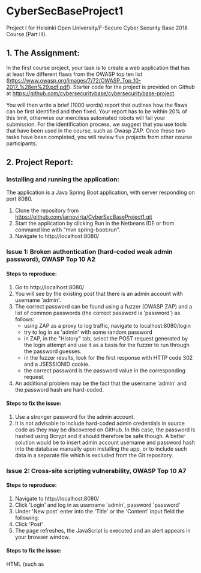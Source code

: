 # CyberSecBaseProject1

Project I for Helsinki Open University/F-Secure Cyber Security Base 2018 Course (Part III).

## 1. The Assignment:

In the first course project, your task is to create a web application that has at least five different flaws from the OWASP top ten list (https://www.owasp.org/images/7/72/OWASP_Top_10-2017_%28en%29.pdf.pdf). Starter code for the project is provided on Github at https://github.com/cybersecuritybase/cybersecuritybase-project.

You will then write a brief (1000 words) report that outlines how the flaws can be first identified and then fixed. Your report has to be within 20% of this limit, otherwise our merciless automated robots will fail your submission. For the identification process, we suggest that you use tools that have been used in the course, such as Owasp ZAP. Once these two tasks have been completed, you will review five projects from other course participants.


## 2. Project Report:
### Installing and running the application:

The application is a Java Spring Boot application, with server responding on port 8080.
1. Clone the repository from https://github.com/jarnovirta/CyberSecBaseProject1.git
2. Start the application by clicking Run in the Netbeans IDE or from command line with "mvn spring-boot:run". 
3. Navigate to http://localhost:8080/


### Issue 1: Broken authentication (hard-coded weak admin password), OWASP Top 10 A2
#### Steps to reproduce:

1. Go to http://localhost:8080/
2. You will see by the existing post that there is an admin account with username 'admin'.
3. The correct password can be found using a fuzzer (OWASP ZAP) and a list of common passwords (the correct password is 'password') as follows:
    - using ZAP as a proxy to log traffic, navigate to localhost:8080/login
    - try to log in as 'admin' with some random password
    - in ZAP, in the "History" tab, select the POST request generated by the login attempt and use it as a basis for the fuzzer to run through the password guesses. 
    - in the fuzzer results, look for the first response with HTTP code 302 and a JSESSIONID cookie.
    - the correct password is the password value in the corresponding request. 
4. An additional problem may be the fact that the username 'admin' and the
password hash are hard-coded. 

#### Steps to fix the issue:

1. Use a stronger password for the admin account.
2. It is not advisable to include hard-coded admin credentials in source code as they may be discovered on GitHub. In this case, the password is hashed using Bcrypt and it should therefore be safe though. A better solution would be to insert admin account username and password hash into the database manually upon installing the app, or to include such data in a separate file which is excluded from the Git repository.


### Issue 2: Cross-site scripting vulnerability, OWASP Top 10 A7
#### Steps to reproduce:

1. Navigate to http://localhost:8080/
2. Click 'Login' and log in as username 'admin', password 'password'
3. Under 'New post' enter into the 'Title' or the 'Content' input field the following:
      <script>alert("You have been pwned!");</script>
4. Click 'Post'
5. The page refreshes, the JavaScript is executed and an alert appears in your
browser window. 

#### Steps to fix the issue: 

HTML (such as <script> tags) needs to be escaped in the app's web views when rendering user provided content. 

Most view template frameworks provide tools for escaping HTML in rendered data.

In my project, with JSP's, the fix would be as follows:
1. Open webapp/WEB-INF/jsp/forum.jsp
2. Replace ${post.title} and ${post.content} with <c:out value="${post.title}" />
and <c:out value="${post.content}" />


### Issue 3: Broken access control (user can delete another user's post), OWASP Top 10 A5
#### Steps to reproduce:

1. Open your browser's developer tools view (/console) and the "Network" tab.
2. Navigate to localhost:8080/ and click on "Login"
3. Log in as 'kevinmitnick', password '123456'
4. Add a post. A 'Delete' button is shown next to Kevin's new post, not next to the Admin's post. Kevin is not an admin.
5. Open an HTTP request in the developer tools / network tab and copy the value of the JSESSIONID session cookie.
6. Using an application for generating HTTP requests (I use the ARC add-on in Chrome), make a POST request to localhost:8080/posts/delete (it should be delete but I took a shortcut because a DELETE request would require using an AJAX request which would require tinkering with the CSRF token...). Set header "content-type" to "application/x-www-form-urlencoded". In request body, set parameter "id" to 1 ("id=1").
7. Refresh your browser view. Kevin was able to delete a post by user 'admin'.

#### Steps to fix the issue:

Access should be controlled on the server side. The way to fix the issue would be to check in PostController.java that the post to be deleted was made by the user deleting it or the user is an admin user. Never trust requests or data coming from the user but instead apply the necessary controls on the server side!


### Issue 4: SQL injection, OWASP Top 10 A1
#### Steps to reproduce:

1. Go to localhost:8080/frontPage
2. Enter the following into the 'Search for' input field:
    '; DROP TABLE accounts; --
3. Click 'Search'
4. The ACCOUNTS table has been deleted from database and you cannot log in (username 'admin', password 'password')

#### Steps to fix the issue:

Do not ever concatenate an SQL query string! Always use parameterized queries. They allow for a separation of commands and user input so that the latter cannot be interpreted as commands by the database engine. In my code I use basic Java JDBC code with concatenated query strings. The code could be fixed by using java.sql.PreparedStatement (https://docs.oracle.com/javase/tutorial/jdbc/basics/prepared.html)

Basically any library or framework will have standard query methods which allow you to prevent this vulnerability. It was actually quite a lot of work to include this vulnerability as the Spring Boot framework uses by default the Hibernate JPA library and it does not seem to allow multiple SQL (or rather JPQL) statements to be run at once, separated by a semicolon. That's why I used basic JDBC queries instead of JPA. I think what is possible to do with Hibernate, though, is getting too many results from a SELECT query by the user adding [ ' OR 1=1 ] or something of the sort.


### Issue 5: Insufficient logging, OWASP Top 10 A10

My application very little logging and the log is not saved to a file. It would be impossible to know if the site has been hacked, when, how, by whom and what the resulting damage might be. Also, any non-intentional problems which might be due to bugs or misconfigurations, would not be easily spotted. 

#### Steps to fix the issue:

1. Configure sufficient logs to be written to a file. In Spring Boot this can be done by adding the logging.file property to the application.properties file (instructions https://docs.spring.io/spring-boot/docs/current/reference/html/boot-features-logging.html
under 'File output')
2. Configure sufficient logging levels. For Spring Boot see for example 
https://stackoverflow.com/questions/20485059/spring-boot-how-can-i-set-the-logging-level-with-application-properties
3. Configure logs to include information on incoming HTTP requests. With Spring this is best done by configuring an interceptor to intercept all incoming requests. See for example https://www.baeldung.com/spring-http-logging

In my project, adding these configurations to application.properties would be a start:

logging.level.org.springframework.web=ERROR  
logging.level.com.cybersec.cybersec_project1=DEBUG  
logging.pattern.console= %d{yyyy-MM-dd HH:mm:ss} - %msg%n  
logging.pattern.file= %d{yyyy-MM-dd HH:mm:ss} [%thread] %-5level %logger{36} - %msg%n  
logging.file=logs/application.log 


